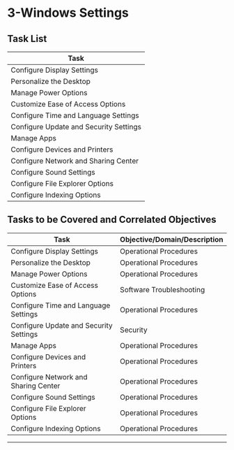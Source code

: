# 3-Windows Settings

## Task List


| Task                           |
|--------------------------------|
| Configure Display Settings     |
| Personalize the Desktop        |
| Manage Power Options           |
| Customize Ease of Access Options |
| Configure Time and Language Settings |
| Configure Update and Security Settings |
| Manage Apps                    |
| Configure Devices and Printers |
| Configure Network and Sharing Center |
| Configure Sound Settings       |
| Configure File Explorer Options|
| Configure Indexing Options     |






## Tasks to be Covered and Correlated Objectives


| Task                           | Objective/Domain/Description                                      |
|--------------------------------|------------------------------------------------------------------|
| Configure Display Settings     | Operational Procedures                                            |
| Personalize the Desktop        | Operational Procedures                                            |
| Manage Power Options           | Operational Procedures                                            |
| Customize Ease of Access Options | Software Troubleshooting                                        |
| Configure Time and Language Settings | Operational Procedures                                      |
| Configure Update and Security Settings | Security                                                  |
| Manage Apps                    | Operational Procedures                                            |
| Configure Devices and Printers | Operational Procedures                                            |
| Configure Network and Sharing Center | Operational Procedures                                      |
| Configure Sound Settings       | Operational Procedures                                            |
| Configure File Explorer Options| Operational Procedures                                            |
| Configure Indexing Options     | Operational Procedures                                            |

---


